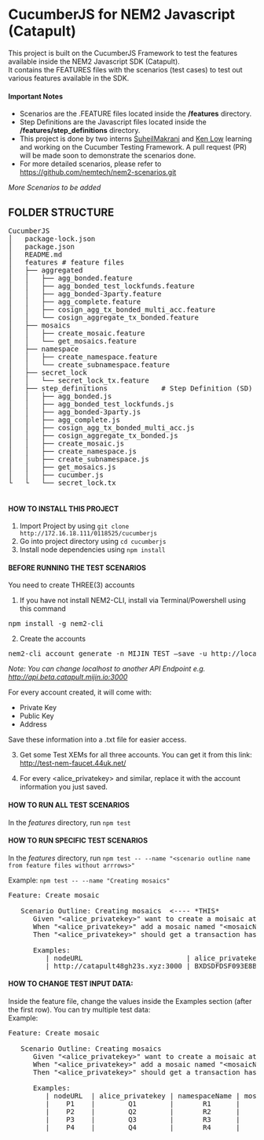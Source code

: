 # CucumberJS for NEM2 Javascript (Catapult)

This project is built on the CucumberJS Framework to test the features available inside the NEM2 Javascript SDK (Catapult).    
It contains the FEATURES files with the scenarios (test cases) to test out various features available in the SDK.

#### Important Notes

* Scenarios are the .FEATURE files located inside the **/features** directory.    
* Step Definitions are the Javascript files located inside the **/features/step_definitions** directory.    
* This project is done by two interns [SuheilMakrani](https://github.com/SuheilMakrani) and [Ken Low](https://github.com/lowkaweiken) learning and working on the Cucumber Testing Framework. A pull request (PR) will be made soon to demonstrate the scenarios done. 
* For more detailed scenarios, please refer to https://github.com/nemtech/nem2-scenarios.git 

_More Scenarios to be added_

## FOLDER STRUCTURE

<pre>
CucumberJS
│   package-lock.json
│   package.json
│   README.md
│   features # feature files
│   ├── aggregated               
│   │   ├── agg_bonded.feature           
│   │   ├── agg_bonded_test_lockfunds.feature      
│   │   ├── agg_bonded-3party.feature          
│   │   ├── agg_complete.feature          
│   │   ├── cosign_agg_tx_bonded_multi_acc.feature       
│   │   └── cosign_aggregate_tx_bonded.feature          
│   ├── mosaics             
│   │   ├── create_mosaic.feature           
│   │   └── get_mosaics.feature          
│   ├── namespace            
│   │   ├── create_namespace.feature           
│   │   └── create_subnamespace.feature           
│   ├── secret_lock             
│   │   └── secret_lock_tx.feature           
│   ├── step_definitions             # Step Definition (SD) files 
│   │   ├── agg_bonded.js             
│   │   ├── agg_bonded_test_lockfunds.js           
│   │   ├── agg_bonded-3party.js           
│   │   ├── agg_complete.js            
│   │   ├── cosign_agg_tx_bonded_multi_acc.js              
│   │   ├── cosign_aggregate_tx_bonded.js            
│   │   ├── create_mosaic.js               
│   │   ├── create_namespace.js               
│   │   ├── create_subnamespace.js                
│   │   ├── get_mosaics.js           
│   │   ├── cucumber.js             
└   └   └── secret_lock.tx            
    
</pre>

#### HOW TO INSTALL THIS PROJECT    
1) Import Project by using `git clone http://172.16.18.111/0118525/cucumberjs` 
2) Go into project directory using `cd cucumberjs`
3) Install node dependencies using `npm install`

#### BEFORE RUNNING THE TEST SCENARIOS
You need to create THREE(3) accounts    
1) If you have not install NEM2-CLI, install via Terminal/Powershell using this command
<pre>npm install -g nem2-cli</pre>    

2) Create the accounts 
<pre>nem2-cli account generate -n MIJIN_TEST –save -u http://localhost:3000
</pre>
*Note: You can change localhost to another API Endpoint e.g. http://api.beta.catapult.mijin.io:3000*

For every account created, it will come with:    
* Private Key
* Public Key
* Address    

Save these information into a .txt file for easier access.

3) Get some Test XEMs for all three accounts. You can get it from this link:     
http://test-nem-faucet.44uk.net/

4) For every &lt;alice_privatekey&gt; and similar, replace it with the account information you just saved.

#### HOW TO RUN ALL TEST SCENARIOS    
In the *features* directory, run `npm test`     

#### HOW TO RUN SPECIFIC TEST SCENARIOS    
In the *features* directory, run `npm test -- --name "<scenario outline name from feature files without arrrows>"`    

Example:
`npm test -- --name "Creating mosaics" `
<pre>
Feature: Create mosaic

   Scenario Outline: Creating mosaics  &lt;---- *THIS*
      Given "&lt;alice_privatekey&gt;" want to create a moisaic at "&lt;nodeURL&gt;"
      When "&lt;alice_privatekey&gt;" add a mosaic named "&lt;mosaicName&gt;" in namespace named "&lt;namespaceName&gt;"
      Then "&lt;alice_privatekey&gt;" should get a transaction hash

      Examples:
         | nodeURL                         | alice_privatekey                                                 | namespaceName | mosaicName |
         | http://catapult48gh23s.xyz:3000 | BXDSDFDSF093E8BB3EF992F957539CF0D72522D37918A4B9224151C9F0B8B615 | namespace_sam | mosaic_sam |
</pre>

#### HOW TO CHANGE TEST INPUT DATA:    
Inside the feature file, change the values inside the Examples section (after the first row). You can try multiple test data:    
Example:     
<pre>
Feature: Create mosaic

   Scenario Outline: Creating mosaics 
      Given "&lt;alice_privatekey&gt;" want to create a moisaic at "&lt;nodeURL&gt;"
      When "&lt;alice_privatekey&gt;" add a mosaic named "&lt;mosaicName&gt;" in namespace named "&lt;namespaceName&gt;"
      Then "&lt;alice_privatekey&gt;" should get a transaction hash

      Examples:
         | nodeURL  | alice_privatekey | namespaceName | mosaicName |
         |    P1    |        Q1        |       R1      |     S1     |
         |    P2    |        Q2        |       R2      |     S2     |
         |    P3    |        Q3        |       R3      |     S3     |
         |    P4    |        Q4        |       R4      |     S4     |
         
</pre>

